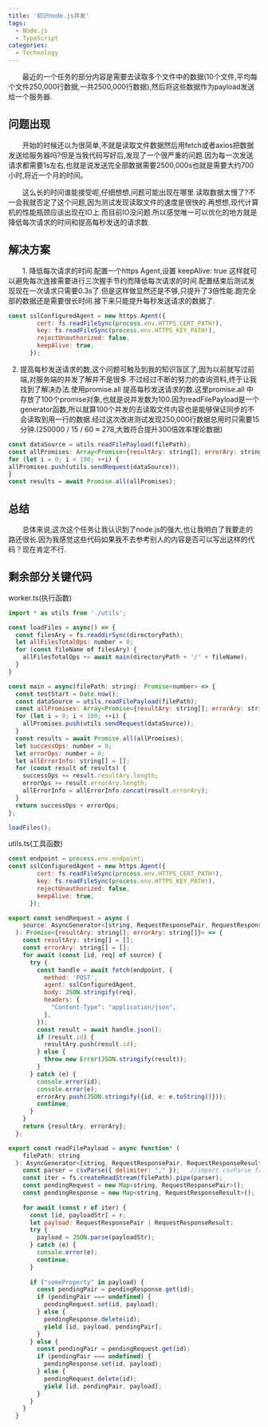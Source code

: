 ```yaml
---
title: '初识node.js并发'
tags:
  - Node.js
  - TypeScript
categories:
  - Technology
---
```

&emsp;&emsp;最近的一个任务的部分内容是需要去读取多个文件中的数据(10个文件,平均每个文件250,000行数据,一共2500,000行数据),然后将这些数据作为payload发送给一个服务器.


## 问题出现
&emsp;&emsp;开始的时候还以为很简单,不就是读取文件数据然后用fetch或者axios把数据发送给服务器吗?但是当我代码写好后,发现了一个很严重的问题.因为每一次发送请求都需要1s左右,也就是说发送完全部数据需要2500,000s也就是需要大约700小时,将近一个月的时间。

&emsp;&emsp;这么长的时间谁能接受呢,仔细想想,问题可能出现在哪里.读取数据太慢了?不一会我就否定了这个问题,因为测试发现读取文件的速度是很快的.再想想,现代计算机的性能瓶颈应该出现在IO上.而目前IO没问题.所以感觉唯一可以优化的地方就是降低每次请求的时间和提高每秒发送的请求数.

## 解决方案
&emsp;&emsp;1. 降低每次请求的时间.配置一个https Agent,设置 keepAlive: true 这样就可以避免每次连接需要进行三次握手节约而降低每次请求的时间.配置结束后测试发现现在一次请求只需要0.3s了.但是这样做显然还是不够,只提升了3倍性能.跑完全部的数据还是需要很长时间.接下来只能提升每秒发送请求的数据了.
```js
const sslConfiguredAgent = new https.Agent({
        cert: fs.readFileSync(process.env.HTTPS_CERT_PATH!),
        key: fs.readFileSync(process.env.HTTPS_KEY_PATH!),
        rejectUnauthorized: false,
        keepAlive: true,
      });
```

2. 提高每秒发送请求的数,这个问题可触及到我的知识盲区了,因为以前就写过前端,对服务端的并发了解并不是很多.不过经过不断的努力的查询资料,终于让我找到了解决办法.使用promise.all 提高每秒发送请求的数.这里promise.all 中存放了100个promise对象,也就是说并发数为100.因为readFilePayload是一个generator函数,所以就算100个并发的去读取文件内容也是能够保证同步的不会读取到用一行的数据.经过这次改进测试发现250,000行数据总用时只需要15分钟.(250000 / 15 / 60 ≈ 278,大致符合提升300倍效率理论数据)

```js
const dataSource = utils.readFilePayload(filePath);
const allPromises: Array<Promise<{resultAry: string[]; errorAry: string[]}>> = [];
for (let i = 0; i < 100; ++i) {
allPromises.push(utils.sendRequest(dataSource));
}
const results = await Promise.all(allPromises);
```

## 总结
&emsp;&emsp;总体来说,这次这个任务让我认识到了node.js的强大,也让我明白了我要走的路还很长.因为我感觉这些代码如果我不去参考别人的内容是否可以写出这样的代码？现在肯定不行.


## 剩余部分关键代码
worker.ts(执行函数)
```js 
import * as utils from './utils';

const loadFiles = async() => {
  const filesAry = fs.readdirSync(directoryPath);
  let allFilesTotalOps: number = 0;
  for (const fileName of filesAry) {
    allFilesTotalOps += await main(directoryPath + '/' + fileName);
  }
} 

const main = async(filePath: string): Promise<number> => {
  const testStart = Date.now();
  const dataSource = utils.readFilePayload(filePath);
  const allPromises: Array<Promise<{resultAry: string[]; errorAry: string[]}>> = [];
  for (let i = 0; i < 100; ++i) {
    allPromises.push(utils.sendRequest(dataSource));
  }
  const results = await Promise.all(allPromises);
  let successOps: number = 0;
  let errorOps: number = 0;
  let allErrorInfo: string[] = [];
  for (const result of results) {
    successOps += result.resultAry.length;
    errorOps += result.errorAry.length;
    allErrorInfo = allErrorInfo.concat(result.errorAry);
  }
  return successOps + errorOps;
};

loadFiles();
```

utils.ts(工具函数)
```js
const endpoint = process.env.endpoint;
const sslConfiguredAgent = new https.Agent({
        cert: fs.readFileSync(process.env.HTTPS_CERT_PATH!),
        key: fs.readFileSync(process.env.HTTPS_KEY_PATH!),
        rejectUnauthorized: false,
        keepAlive: true,
      });

export const sendRequest = async (
    source: AsyncGenerator<[string, RequestResponsePair, RequestResponseResult]>,
  ): Promise<{resultAry: string[]; errorAry: string[]}> => {
    const resultAry: string[] = [];
    const errorAry: string[] = [];
    for await (const [id, req] of source) {
      try {
        const handle = await fetch(endpoint, {
          method: 'POST',
          agent: sslConfiguredAgent,
          body: JSON.stringify(req),
          headers: {
            "Content-Type": "application/json",
          },
        });
        const result = await handle.json();
        if (result.id) {
          resultAry.push(result.id);
        } else {
          throw new Error(JSON.stringify(result));
        }
      } catch (e) {
        console.error(id);
        console.error(e);
        errorAry.push(JSON.stringify({id, e: e.toString()}));
        continue;
      } 
    }
    return {resultAry, errorAry};
  };

export const readFilePayload = async function* (
    filePath: string
  ): AsyncGenerator<[string, RequestResponsePair, RequestResponseResult]> {
    const parser = csvParse({ delimiter: "," });   //import csvParse from "csv-parse";
    const iter = fs.createReadStream(filePath).pipe(parser);
    const pendingRequest = new Map<string, RequestResponsePair>();
    const pendingResponse = new Map<string, RequestResponseResult>();
  
    for await (const r of iter) {
      const [id, payloadStr] = r;
      let payload: RequestResponsePair | RequestResponseResult;
      try {
        payload = JSON.parse(payloadStr);
      } catch (e) {
        console.error(e);
        continue;
      }
  
      if ("someProperty" in payload) {
        const pendingPair = pendingResponse.get(id);
        if (pendingPair === undefined) {
          pendingRequest.set(id, payload);
        } else {
          pendingResponse.delete(id);
          yield [id, payload, pendingPair];
        }
      } else {
        const pendingPair = pendingRequest.get(id);
        if (pendingPair === undefined) {
          pendingResponse.set(id, payload);
        } else {
          pendingRequest.delete(id);
          yield [id, pendingPair, payload];
        }
      }
    }
  }
```
